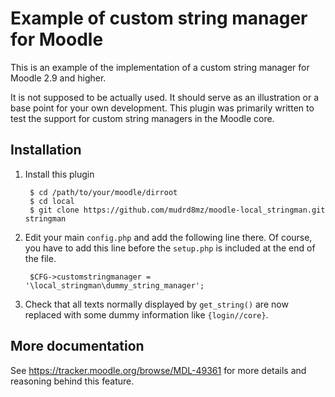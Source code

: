 # Example of custom string manager for Moodle

This is an example of the implementation of a custom string manager for Moodle 2.9 and higher.

It is not supposed to be actually used. It should serve as an illustration or a base point for your own development. This plugin was
primarily written to test the support for custom string managers in the Moodle core.

## Installation

1. Install this plugin

        $ cd /path/to/your/moodle/dirroot
        $ cd local
        $ git clone https://github.com/mudrd8mz/moodle-local_stringman.git stringman

2. Edit your main `config.php` and add the following line there. Of course, you have to add this line before the `setup.php` is
   included at the end of the file.

        $CFG->customstringmanager = '\local_stringman\dummy_string_manager';

3. Check that all texts normally displayed by `get_string()` are now replaced with some dummy information like `{login//core}`.

## More documentation

See https://tracker.moodle.org/browse/MDL-49361 for more details and reasoning behind this feature.
